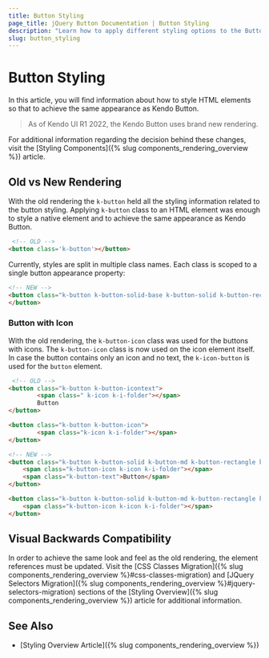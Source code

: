 ```yaml
---
title: Button Styling
page_title: jQuery Button Documentation | Button Styling
description: "Learn how to apply different styling options to the Button widget."
slug: button_styling
---
```


# Button Styling

In this article, you will find information about how to style HTML elements so that to achieve the same appearance as Kendo Button. 

> As of Kendo UI R1 2022, the Kendo Button uses brand new rendering.

For additional information regarding the decision behind these changes, visit the [Styling Components]({% slug components_rendering_overview %}) article.


## Old vs New Rendering

With the old rendering the `k-button` held all the styling information related to the button styling. Applying `k-button` class to an HTML element was enough to style a native element and to achieve the same appearance as Kendo Button. 

```html
 <!-- OLD -->
<button class='k-button'></button>
```

Currently, styles are split in multiple class names. Each class is scoped to a single button appearance property:

```html
<!-- NEW -->
<button class="k-button k-button-solid-base k-button-solid k-button-rectangle k-button-md k-rounded-md" >
</button>
```

### Button with Icon

With the old rendering, the `k-button-icon` class was used for the buttons with icons. The `k-button-icon` class is now used on the icon element itself. In case the button contains only an icon and no text, the `k-icon-button` is used for the `button` element.

```html
 <!-- OLD -->
<button class="k-button k-button-icontext">
        <span class=" k-icon k-i-folder"></span>
        Button
</button>

<button class="k-button k-button-icon">
        <span class="k-icon k-i-folder"></span>
</button>
```

```html
<!-- NEW -->
<button class="k-button k-button-solid k-button-md k-button-rectangle k-rounded-md k-button-solid-base">
    <span class="k-button-icon k-icon k-i-folder"></span>
    <span class="k-button-text">Button</span>
</button>

<button class="k-button k-button-solid k-button-md k-button-rectangle k-rounded-md k-button-solid-base k-icon-button">
    <span class="k-button-icon k-icon k-i-folder"></span>
</button>
```


## Visual Backwards Compatibility

In order to achieve the same look and feel as the old rendering, the element references must be updated. Visit the [CSS Classes Migration]({% slug components_rendering_overview %}#css-classes-migration) and [JQuery Selectors Migration]({% slug components_rendering_overview %}#jquery-selectors-migration) sections of the [Styling Overview]({% slug components_rendering_overview %}) article for additional information.

## See Also

* [Styling Overview Article]({% slug components_rendering_overview %})
